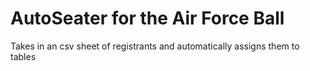 # AutoSeater for the Air Force Ball
Takes in an csv sheet of registrants and automatically assigns them to tables

